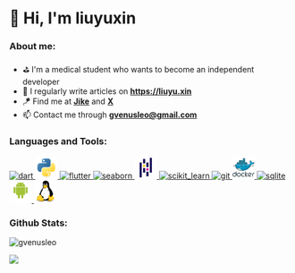 <h1>👋 Hi, I'm liuyuxin</h1>
<h3>About me:</h3>
<ul>
  <li>⛳ I'm a medical student who wants to become an independent developer</li>
  <li>📝 I regularly write articles on <a href="https://liuyu.xin" target="_blank"><strong>https://liuyu.xin</strong></a></li>
  <li>🪁 Find me at <a href="https://m.okjike.com/users/561f7160-d58c-4156-ab66-a103c9955e52" target="_blank"><strong>Jike</strong></a> and <a href="https://x.com/liuyu_xin" target="_blank"><strong>X</strong></a></li>
  <li>📫 Contact me through <a href="mailto:gvenusleo@gmail.com"><strong>gvenusleo@gmail.com</strong></a></li>
</ul>
<h3>Languages and Tools:</h3>
<p>
  <a href="https://dart.dev" target="_blank" rel="noreferrer"> <img src="https://www.vectorlogo.zone/logos/dartlang/dartlang-icon.svg" alt="dart" width="40" height="40"/> </a>
  <a href="https://www.python.org" target="_blank" rel="noreferrer"> <img src="https://raw.githubusercontent.com/devicons/devicon/master/icons/python/python-original.svg" alt="python" width="40" height="40"/> </a>
  <a href="https://flutter.dev" target="_blank" rel="noreferrer"> <img src="https://www.vectorlogo.zone/logos/flutterio/flutterio-icon.svg" alt="flutter" width="40" height="40"/> </a>
  <a href="https://seaborn.pydata.org/" target="_blank" rel="noreferrer"> <img src="https://seaborn.pydata.org/_images/logo-mark-lightbg.svg" alt="seaborn" width="40" height="40"/> </a> 
  <a href="https://pandas.pydata.org/" target="_blank" rel="noreferrer"> <img src="https://raw.githubusercontent.com/devicons/devicon/2ae2a900d2f041da66e950e4d48052658d850630/icons/pandas/pandas-original.svg" alt="pandas" width="40" height="40"/> </a>
  <a href="https://scikit-learn.org/" target="_blank" rel="noreferrer"> <img src="https://upload.wikimedia.org/wikipedia/commons/0/05/Scikit_learn_logo_small.svg" alt="scikit_learn" width="40" height="40"/> </a> 
  <a href="https://git-scm.com/" target="_blank" rel="noreferrer"> <img src="https://www.vectorlogo.zone/logos/git-scm/git-scm-icon.svg" alt="git" width="40" height="40"/> </a> 
  <a href="https://www.docker.com/" target="_blank" rel="noreferrer"> <img src="https://raw.githubusercontent.com/devicons/devicon/master/icons/docker/docker-original-wordmark.svg" alt="docker" width="40" height="40"/> </a> 
  <a href="https://www.sqlite.org/" target="_blank" rel="noreferrer"> <img src="https://www.vectorlogo.zone/logos/sqlite/sqlite-icon.svg" alt="sqlite" width="40" height="40"/> </a>
  <a href="https://developer.android.com" target="_blank" rel="noreferrer"> <img src="https://raw.githubusercontent.com/devicons/devicon/master/icons/android/android-original-wordmark.svg" alt="android" width="40" height="40"/> </a>
  <a href="https://www.linux.org/" target="_blank" rel="noreferrer"> <img src="https://raw.githubusercontent.com/devicons/devicon/master/icons/linux/linux-original.svg" alt="linux" width="40" height="40"/> </a>
</p>
<h3>Github Stats:</h3>
<p><img src="https://github-profile-summary-cards.vercel.app/api/cards/profile-details?username=gvenusleo&theme=github" alt="gvenusleo" /></p>
<p><img src="http://github-profile-summary-cards.vercel.app/api/cards/stats?username=gvenusleo&theme=github"/></p>
